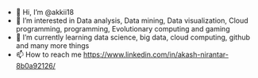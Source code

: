 - 👋 Hi, I’m @akkii18
- 👀 I’m interested in Data analysis, Data mining, Data visualization, Cloud programming, programming, Evolutionary computing and gaming
- 🌱 I’m currently learning data science, big data, cloud computing, github and many more things
- 📫 How to reach me https://www.linkedin.com/in/akash-nirantar-8b0a92126/

<!---
akkii18/akkii18 is a ✨ special ✨ repository because its `README.md` (this file) appears on your GitHub profile.
You can click the Preview link to take a look at your changes.
--->

